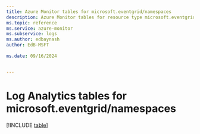 ```yaml
---
title: Azure Monitor tables for microsoft.eventgrid/namespaces
description: Azure Monitor tables for resource type microsoft.eventgrid/namespaces
ms.topic: reference
ms.service: azure-monitor
ms.subservice: logs
ms.author: edbaynash
author: EdB-MSFT
   
ms.date: 09/16/2024


---
```


# Log Analytics tables for microsoft.eventgrid/namespaces  

[!INCLUDE [table](~/reusable-content/ce-skilling/azure/includes/azure-monitor/reference/tables/microsoft-eventgrid_namespaces-include.md)]

